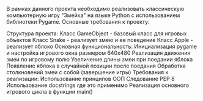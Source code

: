 В рамках данного проекта необходимо реализовать классическую компьютерную игру "Змейка" на языке Python с использованием библиотеки Pygame. Основные требования к проекту:

Структура проекта: Класс GameObject - базовый класс для игровых объектов Класс Snake - реализует змею и ее поведение Класс Apple - реализует яблоко Основная функциональность: Инициализация pygame и настройка игрового окна размером 640x480 Реализация движения змеи по игровому полю Увеличение длины змеи при поедании яблока Появление яблока в случайной позиции после поедания Обработка столкновений змеи с собой (завершение игры) Требования к реализации: Использование принципов ООП Следование PEP 8 Использование docstrings где это применимо Реализация основного игрового цикла в функции main()